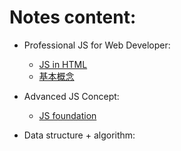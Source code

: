 # Notes content:
- Professional JS for Web Developer:
  - [JS in HTML]()
  - [基本概念]()

- Advanced JS Concept:
  - [JS foundation]()

- Data structure + algorithm:


